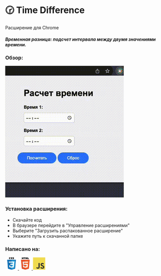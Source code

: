 <h1 align="left">🕝 Time Difference</h1>
<h8 align="left">Расширение для Chrome</h8>

<h5 align="left">Временная разница: подсчет интервала между двумя значениями времени.</h5>

<h3 align="left">Обзор:</h3>

![](https://github.com/Zhavoronkov24/time-difference-extension/blob/main/demo/demo.gif)

<h3 align="left">Установка расширения:</h3>

  - Скачайте код
  - В браузере перейдите в "Управление расширениями"
  - Выберите "Загрузить распакованное расширение"
  - Укажите путь к скачанной папке


<h3 align="left">Написано на:</h3>
<p align="left"> <a href="https://www.w3schools.com/css/" target="_blank" rel="noreferrer"> <img src="https://raw.githubusercontent.com/devicons/devicon/master/icons/css3/css3-original-wordmark.svg" alt="css3" width="40" height="40"/> </a> <a href="https://www.w3.org/html/" target="_blank" rel="noreferrer"> <img src="https://raw.githubusercontent.com/devicons/devicon/master/icons/html5/html5-original-wordmark.svg" alt="html5" width="40" height="40"/> </a> <a href="https://developer.mozilla.org/en-US/docs/Web/JavaScript" target="_blank" rel="noreferrer"> <img src="https://raw.githubusercontent.com/devicons/devicon/master/icons/javascript/javascript-original.svg" alt="javascript" width="40" height="40"/> </a> </p>
